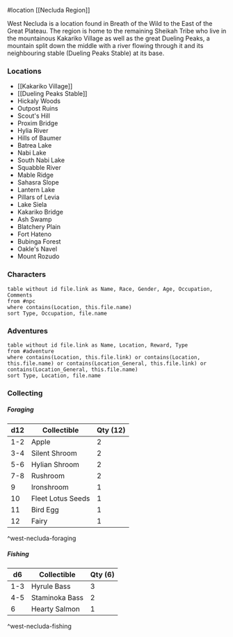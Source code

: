 #location [[Necluda Region]]

West Necluda is a location found in Breath of the Wild to the East of the Great Plateau. The region is home to the remaining Sheikah Tribe who live in the mountainous Kakariko Village as well as the great Dueling Peaks, a mountain split down the middle with a river flowing through it and its neighbouring stable (Dueling Peaks Stable) at its base.

### Locations

* [[Kakariko Village]]
* [[Dueling Peaks Stable]]
* Hickaly Woods
* Outpost Ruins
* Scout's Hill
* Proxim Bridge
* Hylia River
* Hills of Baumer
* Batrea Lake
* Nabi Lake
* South Nabi Lake
* Squabble River
* Mable Ridge
* Sahasra Slope
* Lantern Lake
* Pillars of Levia
* Lake Siela
* Kakariko Bridge
* Ash Swamp
* Blatchery Plain
* Fort Hateno
* Bubinga Forest
* Oakle's Navel
* Mount Rozudo

### Characters
```dataview
table without id file.link as Name, Race, Gender, Age, Occupation, Comments
from #npc
where contains(Location, this.file.name)
sort Type, Occupation, file.name
```

### Adventures
```dataview
table without id file.link as Name, Location, Reward, Type
from #adventure
where contains(Location, this.file.link) or contains(Location, this.file.name) or contains(Location_General, this.file.link) or contains(Location_General, this.file.name)
sort Type, Location, file.name
```

### Collecting

##### Foraging

| d12 | Collectible       | Qty (12) |
| --- | ----------------- | -------- |
| 1-2 | Apple             | 2        |
| 3-4 | Silent Shroom     | 2        |
| 5-6 | Hylian Shroom     | 2        |
| 7-8 | Rushroom          | 2        |
| 9   | Ironshroom        | 1        |
| 10  | Fleet Lotus Seeds | 1        |
| 11  | Bird Egg          | 1        |
| 12  | Fairy             | 1        |
^west-necluda-foraging

##### Fishing

| d6  | Collectible    | Qty (6) |
| --- | -------------- | ------- |
| 1-3 | Hyrule Bass    | 3       |
| 4-5 | Staminoka Bass | 2       |
| 6   | Hearty Salmon  | 1       |
^west-necluda-fishing
